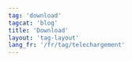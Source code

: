 ```yaml
---
tag: 'download'
tagcat: 'blog'
title: 'Download'
layout: 'tag-layout'
lang_fr: '/fr/tag/telechargement'
---
```


